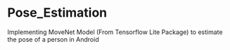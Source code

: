 # Pose_Estimation
Implementing MoveNet Model (From Tensorflow Lite Package) to estimate the pose of a person in Android
